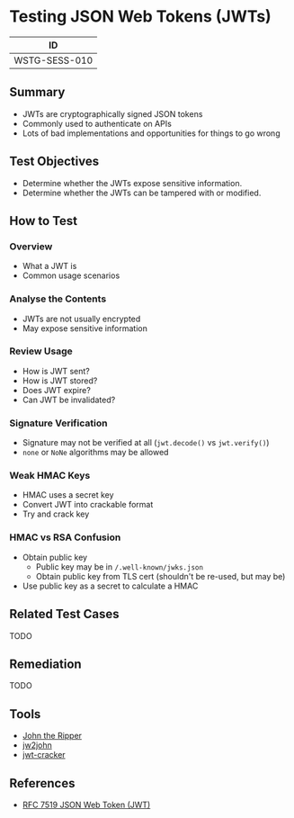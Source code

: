 # Testing JSON Web Tokens (JWTs)

|ID          |
|------------|
|WSTG-SESS-010|

## Summary

- JWTs are cryptographically signed JSON tokens
- Commonly used to authenticate on APIs
- Lots of bad implementations and opportunities for things to go wrong

## Test Objectives

- Determine whether the JWTs expose sensitive information.
- Determine whether the JWTs can be tampered with or modified.

## How to Test

### Overview

- What a JWT is
- Common usage scenarios

### Analyse the Contents

- JWTs are not usually encrypted
- May expose sensitive information

### Review Usage

- How is JWT sent?
- How is JWT stored?
- Does JWT expire?
- Can JWT be invalidated?

### Signature Verification

- Signature may not be verified at all (`jwt.decode()` vs `jwt.verify()`)
- `none` or `NoNe` algorithms may be allowed

### Weak HMAC Keys

- HMAC uses a secret key
- Convert JWT into crackable format
- Try and crack key

### HMAC vs RSA Confusion

- Obtain public key
    - Public key may be in `/.well-known/jwks.json`
    - Obtain public key from TLS cert (shouldn't be re-used, but may be)
- Use public key as a secret to calculate a HMAC

## Related Test Cases

TODO

## Remediation

TODO

## Tools

- [John the Ripper](https://github.com/openwall/john)
- [jw2john](https://github.com/Sjord/jwtcrack)
- [jwt-cracker](https://github.com/brendan-rius/c-jwt-cracker)

## References

- [RFC 7519 JSON Web Token (JWT)](https://tools.ietf.org/html/rfc7519)
